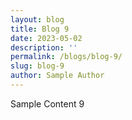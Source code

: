 ```yaml
---
layout: blog
title: Blog 9
date: 2023-05-02
description: ''
permalink: /blogs/blog-9/
slug: blog-9
author: Sample Author
---
```


Sample Content 9